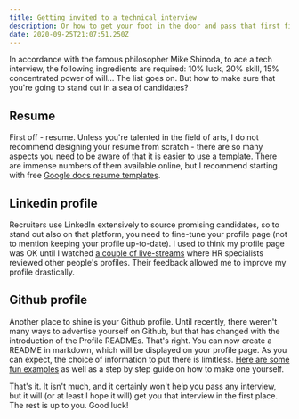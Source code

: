 ```yaml
---
title: Getting invited to a technical interview
description: Or how to get your foot in the door and pass that first filter!
date: 2020-09-25T21:07:51.250Z
---
```


In accordance with the famous philosopher Mike Shinoda, to ace a tech interview, the following ingredients are required: 10% luck, 20% skill, 15% concentrated power of will... The list goes on. But how to make sure that you're going to stand out in a sea of candidates?

## Resume

First off - resume. Unless you're talented in the field of arts, I do not recommend designing your resume from scratch - there are so many aspects you need to be aware of that it is easier to use a template. There are immense numbers of them available online, but I recommend starting with free [Google docs resume templates](https://docs.google.com/templates).

## Linkedin profile

Recruiters use LinkedIn extensively to source promising candidates, so to stand out also on that platform, you need to fine-tune your profile page (not to mention keeping your profile up-to-date). I used to think my profile page was OK until I watched [a couple of live-streams](https://www.youtube.com/playlist?list=PL54X5yR8qizsMpvTCqUIEFMeEp-chvcxk) where HR specialists reviewed other people's profiles. Their feedback allowed me to improve my profile drastically.

## Github profile

Another place to shine is your Github profile. Until recently, there weren't many ways to advertise yourself on Github, but that has changed with the introduction of the Profile READMEs. That's right. You can now create a README in markdown, which will be displayed on your profile page. As you can expect, the choice of information to put there is limitless. [Here are some fun examples](https://www.aboutmonica.com/blog/how-to-create-a-github-profile-readme) as well as a step by step guide on how to make one yourself.

That's it. It isn't much, and it certainly won't help you pass any interview, but it will (or at least I hope it will) get you that interview in the first place. The rest is up to you. Good luck!